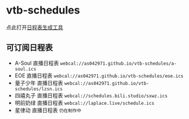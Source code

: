 # vtb-schedules

点此打开[日程表生成工具](https://as042971.github.io/vtb-schedules/ics.html)

## 可订阅日程表

- A-Soul 直播日程表 `webcal://as042971.github.io/vtb-schedules/a-soul.ics`
- EOE 直播日程表 `webcal://as042971.github.io/vtb-schedules/eoe.ics`
- 量子少年 直播日程表 `webcal://as042971.github.io/vtb-schedules/lzsn.ics`
- 四禧丸子 直播日程表 `webcal://schedules.bili.studio/sxwz.ics`
- 明前奶绿 直播日程表 `webcal://laplace.live/schedule.ics`
- 星律动 直播日程表 `仍在制作中`
